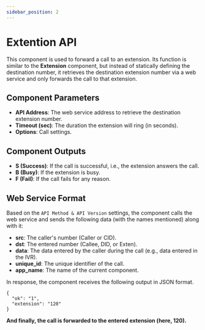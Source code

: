 ```yaml
---
sidebar_position: 2
---
```

# Extention API

This component is used to forward a call to an extension. Its function is similar to the **Extension** component, but instead of statically defining the destination number, it retrieves the destination extension number via a web service and only forwards the call to that extension.

## Component Parameters

- **API Address**: The web service address to retrieve the destination extension number.
- **Timeout (sec)**: The duration the extension will ring (in seconds).
- **Options**: Call settings.

## Component Outputs

- **S (Success)**: If the call is successful, i.e., the extension answers the call.
- **B (Busy)**: If the extension is busy.
- **F (Fail)**: If the call fails for any reason.

## Web Service Format
Based on the `API Method & API Version` settings, the component calls the web service and sends the following data (with the names mentioned) along with it:

- **src**: The caller's number (Caller or CID).
- **dst**: The entered number (Callee, DID, or Exten).
- **data**: The data entered by the caller during the call (e.g., data entered in the IVR).
- **unique_id**: The unique identifier of the call.
- **app_name**: The name of the current component.

In response, the component receives the following output in JSON format.

```shell
{
  "ok": "1",
  "extension": "120"
}
```

**And finally, the call is forwarded to the entered extension (here, 120).**